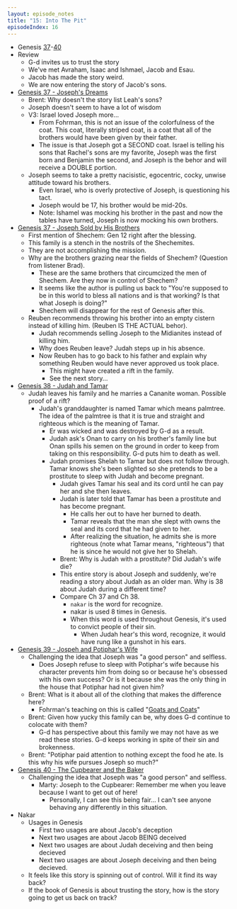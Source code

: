 ```yaml
---
layout: episode_notes
title: "15: Into The Pit"
episodeIndex: 16
---
```

- Genesis [37](https://www.bible.com/bible/111/GEN.37.NIV)-[40](https://www.bible.com/bible/111/GEN.40.NIV)
- Review
  - G-d invites us to trust the story
  - We've met Avraham, Isaac and Ishmael, Jacob and Esau.
  - Jacob has made the story weird.
  - We are now entering the story of Jacob's sons.
- [Genesis 37 - Joseph's Dreams](https://www.bible.com/bible/111/GEN.37.1-11.NIV)
  - Brent: Why doesn't the story list Leah's sons?
  - Joseph doesn't seem to have a lot of wisdom
  - V3: Israel loved Joseph more...
    - From Fohrman, this is not an issue of the colorfulness of the coat. This coat, literally striped coat, is a coat that all of the brothers would have been given by their father.
    - The issue is that Joseph got a SECOND coat. Israel is telling his sons that Rachel's sons are my favorite, Joseph was the first born and Benjamin the second, and Joseph is the behor and will receive a DOUBLE portion.
  - Joseph seems to take a pretty nacisistic, egocentric, cocky, unwise attitude toward his brothers.
    - Even Israel, who is overly protective of Joseph, is questioning his tact.
    - Joseph would be 17, his brother would be mid-20s.
    - Note: Ishamel was mocking his brother in the past and now the tables have turned, Joseph is now mocking his own brothers.
- [Genesis 37 - Joseph Sold by His Brothers](https://www.bible.com/bible/111/GEN.37.12-36.NIV)
  - First mention of Shechem: Gen 12 right after the blessing.
  - This family is a stench in the nostrils of the Shechemites.
  - They are not accomplishing the mission.
  - Why are the brothers grazing near the fields of Shechem? (Question from listener Brad).
    - These are the same brothers that circumcized the men of Shechem. Are they now in control of Shechem?
    - It seems like the author is pulling us back to "You're supposed to be in this world to bless all nations and is that working? Is that what Joseph is doing?"
    - Shechem will disappear for the rest of Genesis after this.
  - Reuben recommends throwing his brother into an empty cistern instead of killing him. (Reuben IS THE ACTUAL behor).
    - Judah recommends selling Joseph to the Midianites instead of killing him.
    - Why does Reuben leave? Judah steps up in his absence.
    - Now Reuben has to go back to his father and explain why something Reuben would have never approved us took place.
      - This might have created a rift in the family.
      - See the next story...
- [Genesis 38 - Judah and Tamar](https://www.bible.com/bible/111/GEN.38.NIV)
  - Judah leaves his family and he marries a Cananite woman. Possible proof of a rift?
    - Judah's granddaughter is named Tamar which means palmtree. The idea of the palmtree is that it is true and straight and righteous which is the meaning of Tamar.
      - Er was wicked and was destroyed by G-d as a result.
      - Judah ask's Onan to carry on his brother's family line but Onan spills his semen on the ground in order to keep from taking on this responsibility. G-d puts him to death as well.
      - Judah promises Shelah to Tamar but does not follow through. Tamar knows she's been slighted so she pretends to be a prostitute to sleep with Judah and become pregnant.
        - Judah gives Tamar his seal and its cord until he can pay her and she then leaves.
        - Judah is later told that Tamar has been a prostitute and has become pregnant.
          - He calls her out to have her burned to death.
          - Tamar reveals that the man she slept with owns the seal and its cord that he had given to her.
          - After realizing the situation, he admits she is more righteous (note what Tamar means, "righteous") that he is since he would not give her to Shelah.
        - Brent: Why is Judah with a prostitute? Did Judah's wife die?
        - This entire story is about Joseph and suddenly, we're reading a story about Judah as an older man. Why is 38 about Judah during a different time?
        - Compare Ch 37 and Ch 38.
          - `nakar` is the word for recognize.
          - nakar is used 8 times in Genesis.
          - When this word is used throughout Genesis, it's used to convict people of their sin.
            - When Judah hear's this word, recognize, it would have rung like a gunshot in his ears.
- [Genesis 39 - Jospeh and Potiphar's Wife](https://www.bible.com/bible/111/GEN.39.NIV)
  - Challenging the idea that Joseph was "a good person" and selfless.
    - Does Joseph refuse to sleep with Potiphar's wife because his character prevents him from doing so or because he's obsessed with his own success? Or is it because she was the only thing in the house that Potiphar had not given him?
  - Brent: What is it about all of the clothing that makes the difference here?
    - Fohrman's teaching on this is called "[Goats and Coats](https://www.youtube.com/watch?v=UCCedfePKUQ)"
  - Brent: Given how yucky this family can be, why does G-d continue to colocate with them?
    - G-d has perspective about this family we may not have as we read these stories. G-d keeps working in spite of their sin and brokenness.
  - Brent: "Potiphar paid attention to nothing except the food he ate. Is this why his wife pursues Joseph so much?"
- [Genesis 40 - The Cupbearer and the Baker](https://www.bible.com/bible/111/GEN.40.NIV)
  - Challenging the idea that Joseph was "a good person" and selfless.
    - Marty: Joseph to the Cupbearer: Remember me when you leave because I want to get out of here!
      - Personally, I can see this being fair... I can't see anyone behaving any differently in this situation.
- Nakar
  - Usages in Genesis
    - First two usages are about Jacob's deception
    - Next two usages are about Jacob BEING deceived
    - Next two usages are about Judah deceiving and then being decieved
    - Next two usages are about Joseph deceiving and then being decieved.
  - It feels like this story is spinning out of control. Will it find its way back?
  - If the book of Genesis is about trusting the story, how is the story going to get us back on track?
